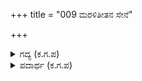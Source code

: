 +++
title = "009 ಮರಳಿತೀತನ ಸೇನೆ"

+++

<details><summary>ಗದ್ಯ (ಕ.ಗ.ಪ) </summary>

9. ಸೈನ್ಯ ಹಿಂತಿರುಗಿತು. ನಕುಲ ಇಂದ್ರಪ್ರಸ್ಥಕ್ಕೆ ಬಂದ. ಯುಧಿಷ್ಠಿರನನ್ನು ಕಂಡು ಕಾಲಿಗೆರಗಿದ. ತಾನು ತಂದ ಅಖಿಲ ವಸ್ತುಗಳನ್ನು ತೋರಿಸಿದ. ಆಗ ಯುಧಿಷ್ಠಿರ ರಾಜನಿಗಾದ ಸಂತೋಷವನ್ನೂ ಭೀಮಾರ್ಜುನ ನಕುಲ ಸಹದೇವರಿಗೂ ಅಂತಃಪುರದವರಿಗೂ ಆದ ಸಂತೋಷದ ವೈಭವವನ್ನೂ ಏನೆಂದು ವರ್ಣಿಸೋಣ !
</details>

<details><summary>ಪದಾರ್ಥ (ಕ.ಗ.ಪ) </summary>

-
</details>
